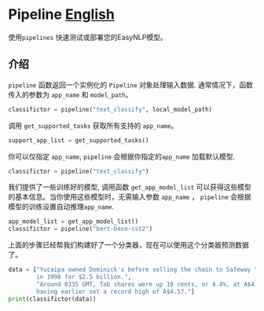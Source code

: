 # Pipeline [English](https://github.com/alibaba/EasyNLP/blob/master/easynlp/pipelines/README.md)
使用`pipelines` 快速测试或部署您的EasyNLP模型。

## 介绍
`pipeline` 函数返回一个实例化的 `Pipeline` 对象处理输入数据. 通常情况下，函数传入的参数为 `app_name` 和 `model_path`。
```python
classifictor = pipeline("text_classify", local_model_path)
```
调用 `get_supported_tasks` 获取所有支持的 `app_name`。
```python
support_app_list = get_supported_tasks()
```
你可以仅指定 `app_name`, `pipeline` 会根据你指定的`app_name` 加载默认模型.
```python
classifictor = pipeline("text_classify")
```
我们提供了一些训练好的模型, 调用函数 `get_app_model_list` 可以获得这些模型的基本信息。当你使用这些模型时，无需输入参数 `app_name` ， `pipeline` 会根据模型的训练设置自动推理`app_name`.
```python
app_model_list = get_app_model_list()
classifictor = pipeline("bert-base-sst2")
```
上面的步骤已经帮我们构建好了一个分类器，现在可以使用这个分类器预测数据了。
```python
data = ["Yucaipa owned Dominick's before selling the chain to Safeway \
        in 1998 for $2.5 billion.",
        "Around 0335 GMT, Tab shares were up 19 cents, or 4.4%, at A$4.56, \
        having earlier set a record high of A$4.57."]
print(classifictor(data))
```
